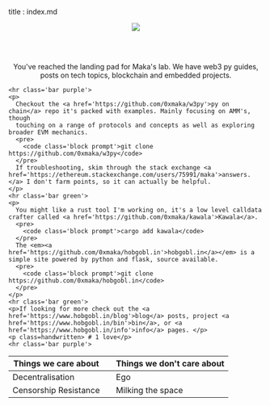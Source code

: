 title : index.md
<center>
  <img class=banner src='static/img/site/banner.jpg'>

  <br><br>
 <div class='box purple'>
    <p>You've reached the landing pad for Maka's lab. We have web3 py guides, posts on tech topics, blockchain and embedded projects.</p>
  </div>

  </center>
<p>

    <hr class='bar purple'>
    <p>
      Checkout the <a href='https://github.com/0xmaka/w3py'>py on chain</a> repo it's packed with examples. Mainly focusing on AMM's, though
      touching on a range of protocols and concepts as well as exploring broader EVM mechanics.
      <pre>
        <code class='block prompt'>git clone https://github.com/0xmaka/w3py</code>
      </pre>
      If troubleshooting, skim through the stack exchange <a href='https://ethereum.stackexchange.com/users/75991/maka'>answers.</a> I don't farm points, so it can actually be helpful.
    </p>
    <hr class='bar green'>
    <p>
      You might like a rust tool I'm working on, it's a low level calldata crafter called <a href='https://github.com/0xmaka/kawala'>Kawala</a>.
      <pre>
        <code class='block prompt'>cargo add kawala</code>
      </pre>
      The <em><a href='https://github.com/0xmaka/hobgobl.in'>hobgobl.in</a></em> is a simple site powered by python and flask, source available.
      <pre>
        <code class='block prompt'>git clone https://github.com/0xmaka/hobgobl.in</code>
      </pre>
    </p>
    <hr class='bar green'>
    <p>If looking for more check out the <a href='https://www.hobgobl.in/blog'>blog</a> posts, project <a href='https://www.hobgobl.in/bin'>bin</a>, or <a href='https://www.hobgobl.in/info'>info</a> pages. </p>
    <p class=handwritten> # 1 love</p>
    <hr class='bar purple'>
  </p>
  <center>
  <table class='centered'>
    <thead>
      <tr>
        <th class=smooth-top-left>  Things we care about    </th><th>  </th> <th class=smooth-top-right> Things we don't care about</th>
      </tr>
    </thead>
    <tbody>
    <tr>
      <td>  Decentralisation                               </td><td>  </td> <td>  Ego                                            </td>
    </tr>
    <tr>
      <td class=smooth-bottom-left>  Censorship Resistance </td><td>  </td> <td class=smooth-bottom-right>  Milking the space    </td>
    </tr>
    </tbody>
  </table>
  </center>
</p>